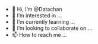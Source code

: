 - 👋 Hi, I’m @Datachan
- 👀 I’m interested in ...
- 🌱 I’m currently learning ...
- 💞️ I’m looking to collaborate on ...
- 📫 How to reach me ...

<!---
Datachan/Datachan is a ✨ special ✨ repository because its `README.md` (this file) appears on your GitHub profile.
You can click the Preview link to take a look at your changes.
--->
